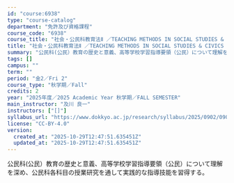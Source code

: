 ```yaml
---
id: "course:6938"
type: "course-catalog"
department: "免許及び資格課程"
course_code: "6938"
course_title: "社会・公民科教育法Ⅱ ／TEACHING METHODS IN SOCIAL STUDIES & CIVICS Ⅱ"
title: "社会・公民科教育法Ⅱ ／TEACHING METHODS IN SOCIAL STUDIES & CIVICS Ⅱ"
summary: "公民科(公民）教育の歴史と意義、高等学校学習指導要領（公民）について理解を深め、公民科各科目の授業研究を通して実践的な指導技能を習得する。"
tags: []
campus: ""
term: ""
period: "金2／Fri 2"
course_type: "秋学期／Fall"
credits: 2
year: "2025年度／2025 Academic Year 秋学期／FALL SEMESTER"
main_instructor: "及川 良一"
instructors: ["[]"]
syllabus_url: "https://www.dokkyo.ac.jp/research/syllabus/2025/0902/0902_06938_ja_JP.html"
license: "CC-BY-4.0"
version:
  created_at: "2025-10-29T12:47:51.635451Z"
  updated_at: "2025-10-29T12:47:51.635451Z"
---
```

公民科(公民）教育の歴史と意義、高等学校学習指導要領（公民）について理解を深め、公民科各科目の授業研究を通して実践的な指導技能を習得する。

